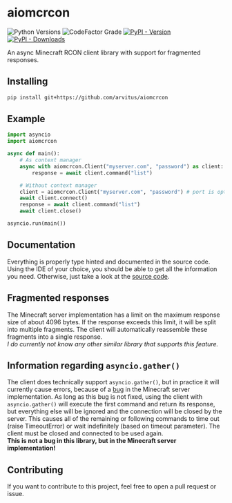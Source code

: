 # aiomcrcon
![Python Versions](https://img.shields.io/badge/dynamic/toml?url=https%3A%2F%2Fraw.githubusercontent.com%2Farvitus%2Faiomcrcon%2Fmaster%2Fpyproject.toml&query=%24.project%5B%22requires-python%22%5D&style=for-the-badge&label=Python&color=blue)
![CodeFactor Grade](https://img.shields.io/codefactor/grade/github/arvitus/aiomcrcon?style=for-the-badge&color=green)
[![PyPI - Version](https://img.shields.io/pypi/v/py-aio-mcrcon?style=for-the-badge&color=green)](https://pypi.org/project/py-aio-mcrcon)
[![PyPI - Downloads](https://img.shields.io/pypi/dm/py-aio-mcrcon?style=for-the-badge&color=green)](https://pypi.org/project/py-aio-mcrcon)

An async Minecraft RCON client library with support for fragmented responses.

## Installing
```sh
pip install git+https://github.com/arvitus/aiomcrcon
```

## Example
```py
import asyncio
import aiomcrcon

async def main():
    # As context manager
    async with aiomcrcon.Client("myserver.com", "password") as client:
        response = await client.command("list")

    # Without context manager
    client = aiomcrcon.Client("myserver.com", "password") # port is optional, default is default RCON port
    await client.connect()
    response = await client.command("list")
    await client.close()

asyncio.run(main())
```

## Documentation
Everything is properly type hinted and documented in the source code. Using the IDE of your choice, you should be able to get all the information you need. Otherwise, just take a look at the [source code](./aiomcrcon/client.py).

## Fragmented responses
The Minecraft server implementation has a limit on the maximum response size of about 4096 bytes. If the response exceeds this limit, it will be split into multiple fragments. The client will automatically reassemble these fragments into a single response.  
*I do currently not know any other similar library that supports this feature.*

## Information regarding `asyncio.gather()`
The client does technically support `asyncio.gather()`, but in practice it will currently cause errors, because of a [bug](https://bugs.mojang.com/browse/MC-87863) in the Minecraft server implementation. As long as this bug is not fixed, using the client with `asyncio.gather()` will execute the first command and return its response, but everything else will be ignored and the connection will be closed by the server. This causes all of the remaining or following commands to time out (raise TimeoutError) or wait indefinitely (based on timeout parameter). The client must be closed and connected to be used again.  
**This is not a bug in this library, but in the Minecraft server implementation!**

## Contributing
If you want to contribute to this project, feel free to open a pull request or issue.
